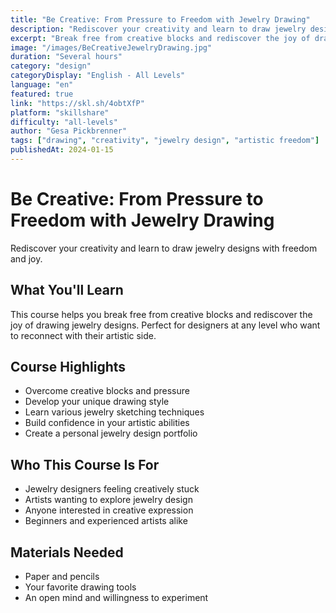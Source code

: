 ```yaml
---
title: "Be Creative: From Pressure to Freedom with Jewelry Drawing"
description: "Rediscover your creativity and learn to draw jewelry designs with freedom and joy."
excerpt: "Break free from creative blocks and rediscover the joy of drawing jewelry designs."
image: "/images/BeCreativeJewelryDrawing.jpg"
duration: "Several hours"
category: "design"
categoryDisplay: "English - All Levels"
language: "en"
featured: true
link: "https://skl.sh/4obtXfP"
platform: "skillshare"
difficulty: "all-levels"
author: "Gesa Pickbrenner"
tags: ["drawing", "creativity", "jewelry design", "artistic freedom"]
publishedAt: 2024-01-15
---
```


# Be Creative: From Pressure to Freedom with Jewelry Drawing

Rediscover your creativity and learn to draw jewelry designs with freedom and joy.

## What You'll Learn

This course helps you break free from creative blocks and rediscover the joy of drawing jewelry designs. Perfect for designers at any level who want to reconnect with their artistic side.

## Course Highlights

- Overcome creative blocks and pressure
- Develop your unique drawing style
- Learn various jewelry sketching techniques
- Build confidence in your artistic abilities
- Create a personal jewelry design portfolio

## Who This Course Is For

- Jewelry designers feeling creatively stuck
- Artists wanting to explore jewelry design
- Anyone interested in creative expression
- Beginners and experienced artists alike

## Materials Needed

- Paper and pencils
- Your favorite drawing tools
- An open mind and willingness to experiment